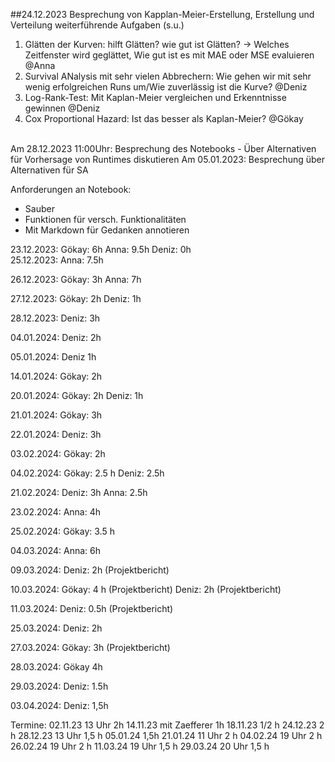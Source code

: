 ##24.12.2023
Besprechung von Kapplan-Meier-Erstellung, Erstellung und Verteilung weiterführende Aufgaben (s.u.)<br>
1. Glätten der Kurven: hilft Glätten? wie gut ist Glätten? -> Welches Zeitfenster wird geglättet, Wie gut ist es mit MAE oder MSE evaluieren @Anna
2. Survival ANalysis mit sehr vielen Abbrechern: Wie gehen wir mit sehr wenig erfolgreichen Runs um/Wie zuverlässig ist die Kurve? @Deniz
3. Log-Rank-Test: Mit Kaplan-Meier vergleichen und Erkenntnisse gewinnen @Deniz
4. Cox Proportional Hazard: Ist das besser als Kaplan-Meier? @Gökay
<br>
Am 28.12.2023 11:00Uhr: Besprechung des Notebooks
- Über Alternativen für Vorhersage von Runtimes diskutieren
Am 05.01.2023: Besprechung über Alternativen für SA


Anforderungen an Notebook:
- Sauber
- Funktionen für versch. Funktionalitäten
- Mit Markdown für Gedanken annotieren
   
23.12.2023:
Gökay: 6h
Anna: 9.5h
Deniz: 0h
<br>
25.12.2023:
Anna: 7.5h

26.12.2023:
Gökay: 3h
Anna: 7h

27.12.2023:
Gökay: 2h
Deniz: 1h

28.12.2023:
Deniz: 3h

04.01.2024:
Deniz: 2h

05.01.2024:
Deniz 1h

14.01.2024:
Gökay: 2h

20.01.2024:
Gökay: 2h
Deniz: 1h

21.01.2024:
Gökay: 3h

22.01.2024:
Deniz: 3h

03.02.2024:
Gökay: 2h

04.02.2024:
Gökay: 2.5 h
Deniz: 2.5h

21.02.2024:
Deniz: 3h
Anna: 2.5h

23.02.2024:
Anna: 4h

25.02.2024:
Gökay: 3.5 h

04.03.2024:
Anna: 6h

09.03.2024:
Deniz: 2h (Projektbericht)

10.03.2024:
Gökay: 4 h (Projektbericht)
Deniz: 2h (Projektbericht)

11.03.2024:
Deniz: 0.5h (Projektbericht)

25.03.2024:
Deniz: 2h

27.03.2024:
Gökay: 3h (Projektbericht)

28.03.2024:
Gökay 4h

29.03.2024:
Deniz: 1.5h

03.04.2024:
Deniz: 1,5h

Termine:
02.11.23 13 Uhr 2h
14.11.23 mit Zaefferer 1h
18.11.23 1/2 h
24.12.23 2 h
28.12.23 13 Uhr 1,5 h
05.01.24 1,5h 
21.01.24 11 Uhr 2 h
04.02.24 19 Uhr 2 h
26.02.24 19 Uhr 2 h
11.03.24 19 Uhr 1,5 h
29.03.24 20 Uhr 1,5 h










